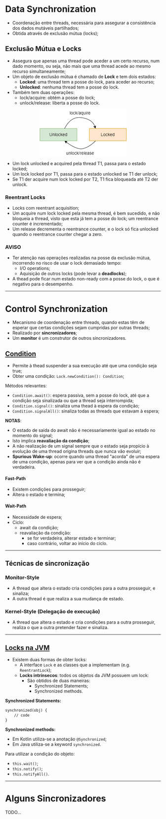 # Data Synchronization

* Coordenação entre threads, necessária para assegurar a consistência dos dados mutáveis partilhados;
* Obtida através de exclusão mútua (locks);

## Exclusão Mútua e Locks

* Assegura que apenas uma thread pode aceder a um certo recurso, num dado momento, ou seja, não mais que uma thread acede ao mesmo recurso simultaneamente;
* Um objeto de exclusão mútua é chamado de **Lock** e tem dois estados:
  * **Locked**: uma thread tem a posse do lock, para aceder ao recurso;
  * **Unlocked**: nenhuma thread tem a posse do lock.
* Também tem duas operações:
  * lock/acquire: obtém a posse do lock;
  * unlock/release: liberta a posse do lock.

<p align="center">
    <img src="./docs/locks.png" alt="Locks" align="center"/>
</p>

* Um lock unlocked e acquired pela thread T1, passa para o estado locked;
* Um lock locked por T1, passa para o estado unlocked se T1 der unlock;
* Se T1 der acquire num lock locked por T2, T1 fica bloqueada até T2 der unlock.

### Reentrant Locks

* Locks com reentrant acquisition;
* Um acquire num lock locked pela mesma thread, é bem sucedido, e não bloqueia a thread, visto que esta já tem a posse do lock; um reentrance counter é incrementado;
* Um release decrementa o reentrance counter, e o lock só fica unlocked quando o reentrance counter chegar a zero.

### AVISO

* Ter atenção nas operações realizadas na posse da exclusão mútua, incorrendo no risco de usar o lock demasiado tempo:
  * I/O operations;
  * Aquisição de outros locks (pode levar a **deadlocks**);
* A thead pode ficar num estado non-ready com a posse do lock, o que é negativo para o desempenho.

---

# Control Synchronization

* Mecanismo de coordenação entre threads, quando estas têm de esperar que certas condições sejam cumpridas por outras threads;
* Realizado por **sincronizadores**;
* Um **monitor** é um construtor de outros sincronizadores.

## [Condition](https://docs.oracle.com/javase/7/docs/api/java/util/concurrent/locks/Condition.html)

* Permite à thead suspender a sua execução até que uma condição seja true;
* Obter uma condição: `Lock.newCondition(): Condition`;
  
Métodos relevantes:

* `Condition.await()`: espera passiva, sem a posse do lock, até que a condição seja sinalizada ou que a thread seja interrompida;
* `Condition.signal()`: sinaliza uma thead à espera da condição;
* `Condition.signalAll()`: sinaliza todas as threads que estavam à espera;

**NOTAS**:

* O estado de saída do await não é necessariamente igual ao estado no momento do signal;
* Isto implica **reavaliação da condição**;
* A não realização de um signal sempre que o estado seja propício à evolução de uma thread origina threads que nunca vão evoluir;
* **Spurious Wake-up**: ocorre quando uma thread "acorda" de uma espera de uma condição, apenas para ver que a condição ainda não é verdadeira.

#### Fast-Path

* Existem condições para prosseguir;
* Altera o estado e termina;

#### Wait-Path

* Necessidade de espera;
* Ciclo:
  * await da condição;
  * reavaliação da condição:
    * se for verdadeira, alterar estado e terminar;
    * caso contrário, voltar ao início do ciclo.

---

## Técnicas de sincronização

### Monitor-Style

* A thread que altera o estado cria condições para a outra prosseguir, e sinaliza;
* A outra thread é que realiza a sua mudança de estado.

### Kernel-Style (Delegação de execução)

* A thread que altera o estado e cria condições para a outra prosseguir, realiza o que a outra pretender fazer e sinaliza.

---

## [Locks na JVM](https://docs.oracle.com/javase/7/docs/api/java/util/concurrent/locks/Lock.html)

* Existem duas formas de obter locks:
  * A interface `Lock` e as classes que a implementam (e.g. `ReentrantLock`);
  * **Locks intrínsecos**: todos os objetos da JVM possuem um lock:
    * São obtidos de duas maneiras:
      * Synchronized Statements;
      * Synchronized methods.

**Synchronized Statements:**

```
synchronized(obj) {
    // code
}
```

**Synchronized methods:**

* Em Kotlin utiliza-se a anotação `@Synchronized`;
* Em Java utiliza-se a keyword `synchronized`.

Para utilizar a condição do objeto:

* `this.wait()`;
* `this.notify()`;
* `this.notifyAll()`.

---

# Alguns Sincronizadores

TODO...
